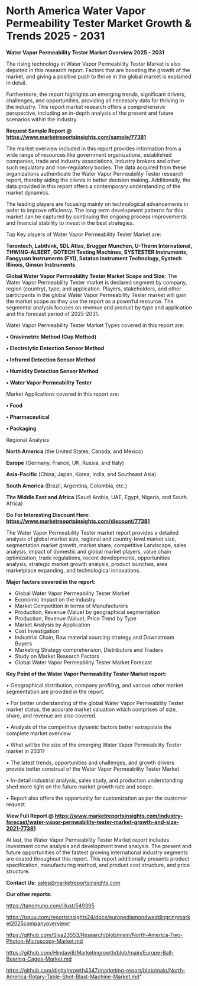 # North America Water Vapor Permeability Tester Market Growth & Trends 2025 - 2031

<Strong> Water Vapor Permeability Tester Market Overview 2025 - 2031</strong>

The rising technology in Water Vapor Permeability Tester Market is also depicted in this research report. Factors that are boosting the growth of the market, and giving a positive push to thrive in the global market is explained in detail.

Furthermore, the report highlights on emerging trends, significant drivers, challenges, and opportunities, providing all necessary data for thriving in the industry. This report market research offers a comprehensive perspective, including an in-depth analysis of the present and future scenarios within the industry.

<strong>Request Sample Report @ <a href=https://www.marketreportsinsights.com/sample/77381>https://www.marketreportsinsights.com/sample/77381</a></strong>

The market overview included in this report provides information from a wide range of resources like government organizations, established companies, trade and industry associations, industry brokers and other such regulatory and non-regulatory bodies. The data acquired from these organizations authenticate the Water Vapor Permeability Tester research report, thereby aiding the clients in better decision making. Additionally, the data provided in this report offers a contemporary understanding of the market dynamics.

The leading players are focusing mainly on technological advancements in order to improve efficiency. The long-term development patterns for this market can be captured by continuing the ongoing process improvements and financial stability to invest in the best strategies.

Top Key players of Water Vapor Permeability Tester Market are:

<strong>Torontech, Labthink, SDL Atlas, Brugger Munchen, U-Therm International, THWING-ALBERT, GOTECH Testing Machines, SYSTESTER Instruments, Fangyuan Instruments (FYI), Sataton Instrument Technology, Systech Illinois, Qinsun Instruments</strong>

<strong><b>Global Water Vapor Permeability Tester Market Scope and Size:</b></strong>
The Water Vapor Permeability Tester market is declared segment by company, region (country), type, and application. Players, stakeholders, and other participants in the global Water Vapor Permeability Tester market will gain the market scope as they use the report as a powerful resource. The segmental analysis focuses on revenue and product by type and application and the forecast period of 2025-2031.

Water Vapor Permeability Tester Market Types covered in this report are:

<strong>• Gravimetric Method (Cup Method)

• Electrolytic Detection Sensor Method

• Infrared Detection Sensor Method

• Humidity Detection Sensor Method

• Water Vapor Permeability Tester</strong>

Market Applications covered in this report are:

<strong>• Food

• Pharmaceutical

• Packaging</strong> 

Regional Analysis

<strong>North America</strong> (the United States, Canada, and Mexico)

<strong>Europe</strong> (Germany, France, UK, Russia, and Italy)

<strong>Asia-Pacific</strong> (China, Japan, Korea, India, and Southeast Asia)

<strong>South America</strong> (Brazil, Argentina, Colombia, etc.)

<strong>The Middle East and Africa</strong> (Saudi Arabia, UAE, Egypt, Nigeria, and South Africa)

<strong>Go For Interesting Discount Here: <a href=https://www.marketreportsinsights.com/discount/77381>https://www.marketreportsinsights.com/discount/77381</a></strong>

The Water Vapor Permeability Tester market report provides a detailed analysis of global market size, regional and country-level market size, segmentation market growth, market share, competitive Landscape, sales analysis, impact of domestic and global market players, value chain optimization, trade regulations, recent developments, opportunities analysis, strategic market growth analysis, product launches, area marketplace expanding, and technological innovations.

<strong><b>Major factors covered in the report:</b></strong>
<ul>
  <li>Global Water Vapor Permeability Tester Market </li>
  <li>Economic Impact on the Industry</li>
  <li>Market Competition in terms of Manufacturers</li>
  <li>Production, Revenue (Value) by geographical segmentation</li>
  <li>Production, Revenue (Value), Price Trend by Type</li>
  <li>Market Analysis by Application</li>
  <li>Cost Investigation</li>
  <li>Industrial Chain, Raw material sourcing strategy and Downstream Buyers</li>
  <li>Marketing Strategy comprehension, Distributors and Traders</li>
  <li>Study on Market Research Factors</li>
  <li>Global Water Vapor Permeability Tester Market Forecast</li>
</ul>

<strong><b>Key Point of the Water Vapor Permeability Tester Market report:</b></strong>

• Geographical distribution, company profiling, and various other market segmentation are provided in the report.

• For better understanding of the global Water Vapor Permeability Tester market status, the accurate market valuation which comprises of size, share, and revenue are also covered.

• Analysis of the competitive dynamic factors better extrapolate the complete market overview

• What will be the size of the emerging Water Vapor Permeability Tester market in 2031?

• The latest trends, opportunities and challenges, and growth drivers provide better construal of the Water Vapor Permeability Tester Market.

• In-detail industrial analysis, sales study, and production understanding shed more light on the future market growth rate and scope.

• Report also offers the opportunity for customization as per the customer request.

<strong><b>View Full Report @ <a href=https://www.marketreportsinsights.com/industry-forecast/water-vapor-permeability-tester-market-growth-and-size-2021-77381>https://www.marketreportsinsights.com/industry-forecast/water-vapor-permeability-tester-market-growth-and-size-2021-77381</a></b></strong>


At last, the Water Vapor Permeability Tester Market report includes investment come analysis and development trend analysis. The present and future opportunities of the fastest growing international industry segments are coated throughout this report. This report additionally presents product specification, manufacturing method, and product cost structure, and price structure.

<strong>Contact Us:</strong>
sales@marketreportsinsights.com

<strong>Our other reports:</strong>

<a href=https://tanomuno.com/illust/549395>https://tanomuno.com/illust/549395</a>

<a href=https://issuu.com/reportsinsights24/docs/europediamondweddingringmarket2025companyoverviewr>https://issuu.com/reportsinsights24/docs/europediamondweddingringmarket2025companyoverviewr</a>

<a href=https://github.com/Siya23553/Research/blob/main/North-America-Two-Photon-Microscopy-Market.md>https://github.com/Siya23553/Research/blob/main/North-America-Two-Photon-Microscopy-Market.md</a>

<a href=https://github.com/Hindavi8/Marketingrowth/blob/main/Europe-Ball-Bearing-Cages-Market.md>https://github.com/Hindavi8/Marketingrowth/blob/main/Europe-Ball-Bearing-Cages-Market.md</a>

<a href=https://github.com/digitalgrowth4347/marketing-report/blob/main/North-America-Rotary-Table-Shot-Blast-Machine-Market.md>https://github.com/digitalgrowth4347/marketing-report/blob/main/North-America-Rotary-Table-Shot-Blast-Machine-Market.md</a>"
